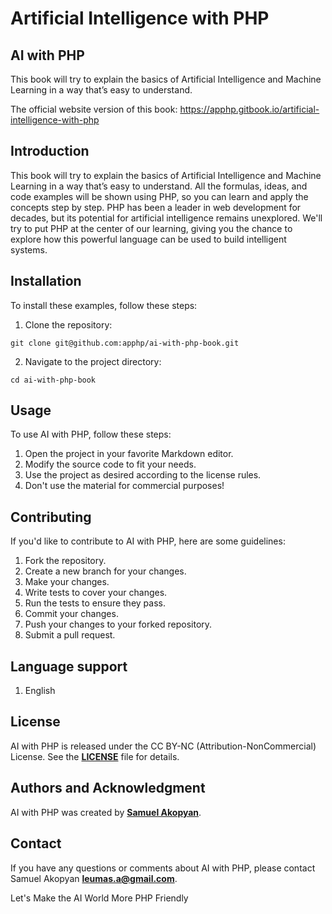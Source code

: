 # **Artificial Intelligence with PHP**

## **AI with PHP**

This book will try to explain the basics of Artificial Intelligence and Machine Learning in a way that’s easy to understand.

The official website version of this book: <a href="https://apphp.gitbook.io/artificial-intelligence-with-php" target=_blank>https://apphp.gitbook.io/artificial-intelligence-with-php</a>

## **Introduction**

This book will try to explain the basics of Artificial Intelligence and Machine Learning in a way that’s easy to understand. All the formulas, ideas, and code examples will be shown using PHP, so you can learn and apply the concepts step by step. PHP has been a leader in web development for decades, but its potential for artificial intelligence remains unexplored. We'll try to put PHP at the center of our learning, giving you the chance to explore how this powerful language can be used to build intelligent systems.

## **Installation**

To install these examples, follow these steps:

1. Clone the repository:
  ```
  git clone git@github.com:apphp/ai-with-php-book.git
  ```
2. Navigate to the project directory:
  ```
  cd ai-with-php-book
  ```

## **Usage**

To use AI with PHP, follow these steps:

1. Open the project in your favorite Markdown editor.
2. Modify the source code to fit your needs.
3. Use the project as desired according to the license rules. 
4. Don't use the material for commercial purposes!

## **Contributing**

If you'd like to contribute to AI with PHP, here are some guidelines:

1. Fork the repository.
2. Create a new branch for your changes.
3. Make your changes.
4. Write tests to cover your changes.
5. Run the tests to ensure they pass.
6. Commit your changes.
7. Push your changes to your forked repository.
8. Submit a pull request.

## **Language support**

1. English

## **License**

AI with PHP is released under the CC BY-NC (Attribution-NonCommercial) License. See the **<a href="https://creativecommons.org/licenses/by-nc-sa/4.0/" target="_blank">LICENSE</a>** file for details.

## **Authors and Acknowledgment**

AI with PHP was created by **[Samuel Akopyan](https://github.com/apphp)**.

## **Contact**

If you have any questions or comments about AI with PHP, please contact Samuel Akopyan **<leumas.a@gmail.com>**.

Let's Make the AI ​​World More PHP Friendly
